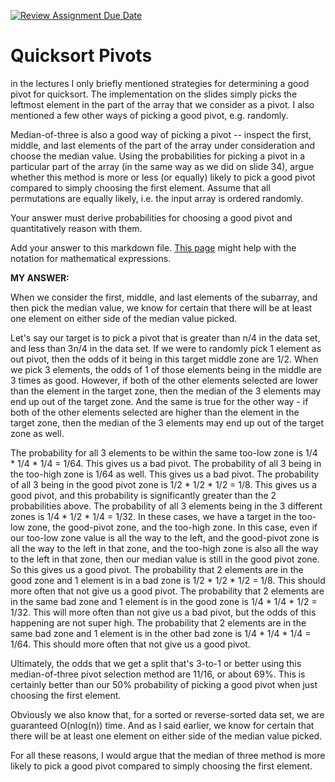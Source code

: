 [![Review Assignment Due Date](https://classroom.github.com/assets/deadline-readme-button-24ddc0f5d75046c5622901739e7c5dd533143b0c8e959d652212380cedb1ea36.svg)](https://classroom.github.com/a/IF3rQO50)
# Quicksort Pivots

in the lectures I only briefly mentioned strategies for determining a good pivot
for quicksort. The implementation on the slides simply picks the leftmost
element in the part of the array that we consider as a pivot. I also mentioned a
few other ways of picking a good pivot, e.g. randomly.

Median-of-three is also a good way of picking a pivot -- inspect the first,
middle, and last elements of the part of the array under consideration and
choose the median value. Using the probabilities for picking a pivot in a
particular part of the array (in the same way as we did on slide 34), argue
whether this method is more or less (or equally) likely to pick a good pivot
compared to simply choosing the first element. Assume that all permutations are
equally likely, i.e. the input array is ordered randomly.

Your answer must derive probabilities for choosing a good pivot and
quantitatively reason with them.

Add your answer to this markdown file. [This
page](https://docs.github.com/en/get-started/writing-on-github/working-with-advanced-formatting/writing-mathematical-expressions)
might help with the notation for mathematical expressions.

**MY ANSWER:**

When we consider the first, middle, and last elements of the subarray, and then pick the median value, we know for certain that there will be at least one element on either side of the median value picked.

Let's say our target is to pick a pivot that is greater than n/4 in the data set, and less than 3n/4 in the data set. If we were to randomly pick 1 element as out pivot, then the odds of it being in this target middle zone are 1/2. When we pick 3 elements, the odds of 1 of those elements being in the middle are 3 times as good. However, if both of the other elements selected are lower than the element in the target zone, then the median of the 3 elements may end up out of the target zone. And the same is true for the other way - if both of the other elements selected are higher than the element in the target zone, then the median of the 3 elements may end up out of the target zone as well.

The probability for all 3 elements to be within the same too-low zone is 1/4 * 1/4 * 1/4 = 1/64. This gives us a bad pivot.
The probability of all 3 being in the too-high zone is 1/64 as well. This gives us a bad pivot.
The probability of all 3 being in the good pivot zone is 1/2 * 1/2 * 1/2 = 1/8. This gives us a good pivot, and this probability is significantly greater than the 2 probabilities above.
The probability of all 3 elements being in the 3 different zones is 1/4 * 1/2 * 1/4 = 1/32. In these cases, we have a target in the too-low zone, the good-pivot zone, and the too-high zone. In this case, even if our too-low zone value is all the way to the left, and the good-pivot zone is all the way to the left in that zone, and the too-high zone is also all the way to the left in that zone, then our median value is still in the good pivot zone. So this gives us a good pivot.
The probability that 2 elements are in the good zone and 1 element is in a bad zone is 1/2 * 1/2 * 1/2 = 1/8. This should more often that not give us a good pivot.
The probability that 2 elements are in the same bad zone and 1 element is in the good zone is 1/4 * 1/4 * 1/2 = 1/32. This will more often than not give us a bad pivot, but the odds of this happening are not super high.
The probability that 2 elements are in the same bad zone and 1 element is in the other bad zone is 1/4 * 1/4 * 1/4 = 1/64. This should more often that not give us a good pivot.

Ultimately, the odds that we get a split that's 3-to-1 or better using this median-of-three pivot selection method are 11/16, or about 69%. This is certainly better than our 50% probability of picking a good pivot when just choosing the first element.

Obviously we also know that, for a sorted or reverse-sorted data set, we are guaranteed O(nlog(n)) time. And as I said earlier, we know for certain that there will be at least one element on either side of the median value picked.

For all these reasons, I would argue that the median of three method is more likely to pick a good pivot compared to simply choosing the first element.
